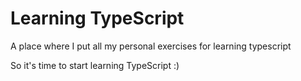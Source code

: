 # Learning TypeScript
A place where I put all my personal exercises for learning typescript

So it's time to start learning TypeScript :)
